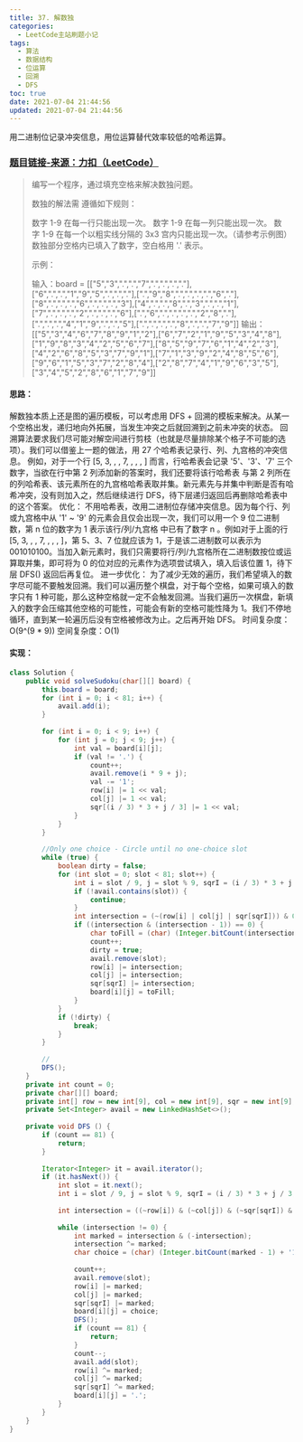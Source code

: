 ```yaml
---
title: 37. 解数独
categories:
  - LeetCode主站刷题小记
tags:
  - 算法
  - 数据结构
  - 位运算
  - 回溯
  - DFS
toc: true
date: 2021-07-04 21:44:56
updated: 2021-07-04 21:44:56
---
```


[//]: # (下一行开始到<!--more-->为引文部分，引文会显示在预览中)
用二进制位记录冲突信息，用位运算替代效率较低的哈希运算。
<!--more-->
<script id="__bs_script__">//<![CDATA[
    document.write("<script async src='http://HOST:3000/browser-sync/browser-sync-client.js?v=2.26.14'><\/script>".replace("HOST", location.hostname));
//]]></script>

[//]: # (下一行开始为正文)
### [题目链接-来源：力扣（LeetCode）](https://leetcode-cn.com/problems/sudoku-solver)
> 编写一个程序，通过填充空格来解决数独问题。
> 
> 数独的解法需 遵循如下规则：
> 
> 数字 1-9 在每一行只能出现一次。
> 数字 1-9 在每一列只能出现一次。
> 数字 1-9 在每一个以粗实线分隔的 3x3 宫内只能出现一次。（请参考示例图）
> 数独部分空格内已填入了数字，空白格用 '.' 表示。
> 
> 示例：
> 
> 输入：board = \[\["5","3",".",".","7",".",".",".","."],\["6",".",".","1","9","5",".",".","."],\[".","9","8",".",".",".",".","6","."],\["8",".",".",".","6",".",".",".","3"],\["4",".",".","8",".","3",".",".","1"],\["7",".",".",".","2",".",".",".","6"],\[".","6",".",".",".",".","2","8","."],\[".",".",".","4","1","9",".",".","5"],\[".",".",".",".","8",".",".","7","9"]]
> 输出：\[\["5","3","4","6","7","8","9","1","2"],\["6","7","2","1","9","5","3","4","8"],\["1","9","8","3","4","2","5","6","7"],\["8","5","9","7","6","1","4","2","3"],\["4","2","6","8","5","3","7","9","1"],\["7","1","3","9","2","4","8","5","6"],\["9","6","1","5","3","7","2","8","4"],\["2","8","7","4","1","9","6","3","5"],\["3","4","5","2","8","6","1","7","9"]]

#### 思路：
解数独本质上还是图的遍历模板，可以考虑用 DFS + 回溯的模板来解决。从某一个空格出发，递归地向外拓展，当发生冲突之后就回溯到之前未冲突的状态。
回溯算法要求我们尽可能对解空间进行剪枝（也就是尽量排除某个格子不可能的选项）。我们可以借鉴上一题的做法，用 27 个哈希表记录行、列、九宫格的冲突信息。
例如，对于一个行 \[5, 3, , , 7, , , , ] 而言，行哈希表会记录 '5'、'3'、'7' 三个数字，当欲在行中第 2 列添加新的答案时，我们还要将该行哈希表 与第 2 列所在的列哈希表、该元素所在的九宫格哈希表取并集。新元素先与并集中判断是否有哈希冲突，没有则加入之，然后继续进行 DFS，待下层递归返回后再删除哈希表中的这个答案。
优化：
不用哈希表，改用二进制位存储冲突信息。因为每个行、列或九宫格中从 '1' ~ '9' 的元素会且仅会出现一次，我们可以用一个 9 位二进制数，第 n 位的数字为 1 表示该行/列/九宫格 中已有了数字 n 。例如对于上面的行 \[5, 3, , , 7, , , , ]，第 5、3、7 位就应该为 1，于是该二进制数可以表示为 001010100。当加入新元素时，我们只需要将行/列/九宫格所在二进制数按位或运算取并集，即可将为 0 的位对应的元素作为选项尝试填入，填入后该位置 1，待下层 DFS() 返回后再复位。
进一步优化：
为了减少无效的遍历，我们希望填入的数字尽可能不要触发回溯。我们可以遍历整个棋盘，对于每个空格，如果可填入的数字只有 1 种可能，那么这种空格就一定不会触发回溯。当我们遍历一次棋盘，新填入的数字会压缩其他空格的可能性，可能会有新的空格可能性降为 1。我们不停地循环，直到某一轮遍历后没有空格被修改为止。之后再开始 DFS。 
时间复杂度：O(9^(9 \* 9))
空间复杂度：O(1)

#### 实现：
```java
class Solution {
    public void solveSudoku(char[][] board) {
        this.board = board;
        for (int i = 0; i < 81; i++) {
            avail.add(i);
        }
        
        for (int i = 0; i < 9; i++) {
            for (int j = 0; j < 9; j++) {
                int val = board[i][j];
                if (val != '.') {
                    count++;
                    avail.remove(i * 9 + j);
                    val -= '1';
                    row[i] |= 1 << val;
                    col[j] |= 1 << val;
                    sqr[(i / 3) * 3 + j / 3] |= 1 << val;
                } 
            }
        }
        
        //Only one choice - Circle until no one-choice slot
        while (true) {
            boolean dirty = false;
            for (int slot = 0; slot < 81; slot++) {
                int i = slot / 9, j = slot % 9, sqrI = (i / 3) * 3 + j / 3; 
                if (!avail.contains(slot)) { 
                    continue;
                } 
                int intersection = (~(row[i] | col[j] | sqr[sqrI])) & 0x1ff; 
                if ((intersection & (intersection - 1)) == 0) {
                    char toFill = (char) (Integer.bitCount(intersection - 1) + '1');
                    count++;
                    dirty = true; 
                    avail.remove(slot);
                    row[i] |= intersection; 
                    col[j] |= intersection; 
                    sqr[sqrI] |= intersection;
                    board[i][j] = toFill; 
                } 
            } 
            if (!dirty) {
                break; 
            }
        }
        
        //
        DFS();
    }
    private int count = 0;
    private char[][] board;
    private int[] row = new int[9], col = new int[9], sqr = new int[9];
    private Set<Integer> avail = new LinkedHashSet<>();
    
    private void DFS () {
        if (count == 81) {
            return;
        }
        
        Iterator<Integer> it = avail.iterator();
        if (it.hasNext()) {
            int slot = it.next();
            int i = slot / 9, j = slot % 9, sqrI = (i / 3) * 3 + j / 3;
            
            int intersection = ((~row[i]) & (~col[j]) & (~sqr[sqrI]) & 0x1ff);
                        
            while (intersection != 0) {
                int marked = intersection & (-intersection);
                intersection ^= marked;
                char choice = (char) (Integer.bitCount(marked - 1) + '1');
                
                count++;
                avail.remove(slot);
                row[i] |= marked;
                col[j] |= marked;
                sqr[sqrI] |= marked;
                board[i][j] = choice;
                DFS();
                if (count == 81) {
                    return;
                }
                count--;
                avail.add(slot);
                row[i] ^= marked;
                col[j] ^= marked;
                sqr[sqrI] ^= marked;
                board[i][j] = '.';
            }
        }
    }
}
```